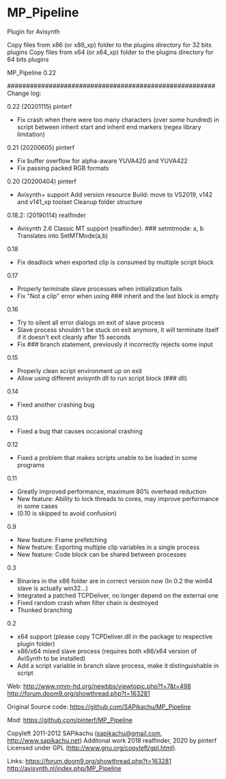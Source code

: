 # MP_Pipeline

Plugin for Avisynth

Copy files from x86 (or x86_xp) folder to the plugins directory for 32 bits plugins
Copy files from x64 (or x64_xp) folder to the plugins directory for 64 bits plugins

MP_Pipeline 0.22

#######################################################
Change log:

0.22 (20201115) pinterf
* Fix crash when there were too many characters (over some hundred) in script between
  inherit start and inherit end markers (regex library limitation)

0.21 (20200605) pinterf
* Fix buffer overflow for alpha-aware YUVA420 and YUVA422
* Fix passing packed RGB formats

0.20 (20200404) pinterf
* Avisynth+ support
  Add version resource
  Build: move to VS2019, v142 and v141_xp toolset
  Cleanup folder structure

0.18.2: (20190114) realfinder
* Avisynth 2.6 Classic MT support (realfinder). ### setmtmode: a, b Translates into SetMTMode(a,b)

0.18
* Fix deadlock when exported clip is consumed by multiple script block

0.17
* Properly terminate slave processes when initialization fails
* Fix "Not a clip" error when using ### inherit and the last block is empty

0.16
* Try to silent all error dialogs on exit of slave process
* Slave process shouldn't be stuck on exit anymore, it will terminate itself if it doesn't exit cleanly after 15 seconds
* Fix ### branch statement, previously it incorrectly rejects some input

0.15
* Properly clean script environment up on exit
* Allow using different avisynth dll to run script block (### dll)

0.14
* Fixed another crashing bug

0.13
* Fixed a bug that causes occasional crashing

0.12
* Fixed a problem that makes scripts unable to be loaded in some programs

0.11
* Greatly improved performance, maximum 80% overhead reduction
* New feature: Ability to lock threads to cores, may improve performance in some cases
* (0.10 is skipped to avoid confusion)

0.9
* New feature: Frame prefetching
* New feature: Exporting multiple clip variables in a single process
* New feature: Code block can be shared between processes

0.3
* Binaries in the x86 folder are in correct version now (In 0.2 the win64 slave is actually win32...)
* Integrated a patched TCPDeliver, no longer depend on the external one
* Fixed random crash when filter chain is destroyed
* Thunked branching

0.2
* x64 support (please copy TCPDeliver.dll in the package to respective plugin folder)
* x86/x64 mixed slave process (requires both x86/x64 version of AviSynth to be installed)
* Add a script variable in branch slave process, make it distinguishable in script

Web: 
http://www.nmm-hd.org/newbbs/viewtopic.php?f=7&t=498
http://forum.doom9.org/showthread.php?t=163281

Original Source code:
https://github.com/SAPikachu/MP_Pipeline

Mod:
https://github.com/pinterf/MP_Pipeline

Copyleft 2011-2012 SAPikachu (sapikachu@gmail.com, http://www.sapikachu.net)
Additonal work 2018 realfinder, 2020 by pinterf
Licensed under GPL (http://www.gnu.org/copyleft/gpl.html).

Links:
https://forum.doom9.org/showthread.php?t=163281
http://avisynth.nl/index.php/MP_Pipeline
